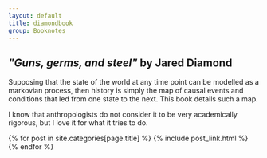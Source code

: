 ```yaml
---
layout: default
title: diamondbook
group: Booknotes
---
```


<style>
h1 {
    text-align: right;
}
</style>

## *"Guns, germs, and steel"* by Jared Diamond

Supposing that the state of the world at any time point can be modelled as a markovian process, then history is simply the map of causal events and conditions that led from one state to the next. This book details such a map.

I know that anthropologists do not consider it to be very academically rigorous, but I love it for what it tries to do.

{% for post in site.categories[page.title] %}
{% include post_link.html %}
{% endfor %}
